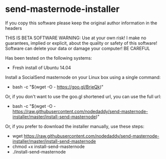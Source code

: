 
# send-masternode-installer
If you copy this software please keep the original author information in the headers

THIS IS BETA SOFTWARE
WARNING: Use at your own risk!
I make no guarantees, implied or explicit, about the quality or safety of this software!
Software can delete your data or damage your computer!
BE CAREFUL

Has been tested on the following systems:
- Fresh install of Ubuntu 14.04


Install a SocialSend masternode on your Linux box using a single command:
- bash -c "$(wget -O - https://goo.gl/BrjeQk)"

Or, if you don't want to use the goo.gl shortened url, you can use the full url:
- bash -c "$(wget -O - https://raw.githubusercontent.com/nodedaddy/send-masternode-installer/master/install-send-masternode)"

Or, if you prefer to download the installer manually, use these steps:
- wget https://raw.githubusercontent.com/nodedaddy/send-masternode-installer/master/install-send-masternode
- chmod +x install-send-masternode
- ./install-send-masternode
